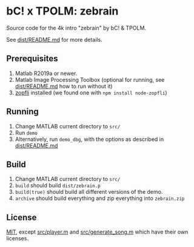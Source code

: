 # bC! x TPOLM: zebrain

Source code for the 4k intro "zebrain" by bC! & TPOLM.

See [dist/README.md](../master/dist/README.md) for more details.

## Prerequisites

1. Matlab R2019a or newer.
2. Matlab Image Processing Toolbox (optional for running, see [dist/README.md](../master/dist/README.md) how to run without it)
3. [zopfli](https://github.com/google/zopfli) installed (we found one with `npm install node-zopfli`)

## Running

1. Change MATLAB current directory to `src/`
2. Run `demo`
3. Alternatively, run `demo_dbg`, with the options as described in [dist/README.md](../master/dist/README.md)

## Build

1. Change MATLAB current directory to `src/`
2. `build` should build `dist/zebrain.p`
3. `build(true)` should build all different versions of the demo.
4. `archive` should build everything and zip everything into `zebrain.zip`

## License

[MIT](../master/LICENSE), except [src/player.m](../master/src/player.m) and [src/generate_song.m](../master/src/generate_song.m) which have their own licenses.